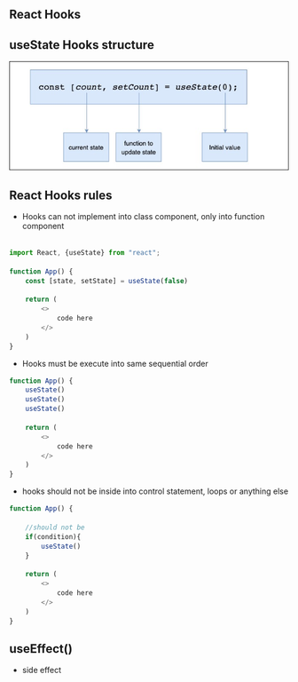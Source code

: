 ## React Hooks

## useState Hooks structure

![img](./public/useState.jpg)

## React Hooks rules

* Hooks can not implement into class component, only into function component

```js

import React, {useState} from "react";

function App() {
    const [state, setState] = useState(false)

    return (
        <>
            code here
        </>
    )
} 
```
* Hooks must be execute into same sequential order 

```js
function App() {
    useState()
    useState()
    useState()

    return (
        <>
            code here
        </>
    )
} 

```
* hooks should not be inside into control statement, loops or anything else

```js
function App() {
    
    //should not be
    if(condition){
        useState()
    }

    return (
        <>
            code here
        </>
    )
} 

```

## useEffect()

* side effect
